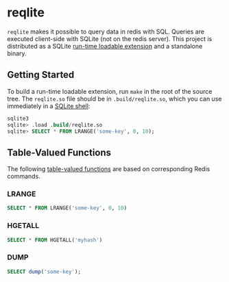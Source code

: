 # reqlite

`reqlite` makes it possible to query data in redis with SQL.
Queries are executed client-side with SQLite (not on the redis server).
This project is distributed as a SQLite [run-time loadable extension](https://www.sqlite.org/loadext.html) and a standalone binary.

## Getting Started

To build a run-time loadable extension, run `make` in the root of the source tree.
The `reqlite.so` file should be in `.build/reqlite.so`, which you can use immediately in a [SQLite shell](https://sqlite.org/cli.html):

```sql
sqlite3
sqlite> .load .build/reqlite.so
sqlite> SELECT * FROM LRANGE('some-key', 0, 10);
```

## Table-Valued Functions

The following [table-valued functions](https://www.sqlite.org/vtab.html#tabfunc2) are based on corresponding Redis commands.

### LRANGE

```sql
SELECT * FROM LRANGE('some-key', 0, 10)
```

### HGETALL

```sql
SELECT * FROM HGETALL('myhash')
```

### DUMP

```sql
SELECT dump('some-key');
```
